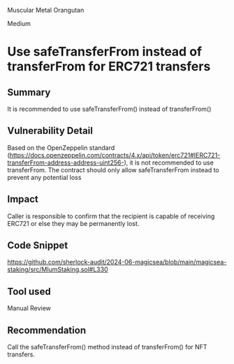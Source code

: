 Muscular Metal Orangutan

Medium

# Use safeTransferFrom instead of transferFrom for ERC721 transfers

## Summary
It is recommended to use safeTransferFrom() instead of transferFrom()

## Vulnerability Detail
Based on the OpenZeppelin standard (https://docs.openzeppelin.com/contracts/4.x/api/token/erc721#IERC721-transferFrom-address-address-uint256-), it is not recommended to use transferFrom. The contract should only allow safeTransferFrom instead to prevent any potential loss

## Impact
Caller is responsible to confirm that the recipient is capable of receiving ERC721 or else they may be permanently lost. 

## Code Snippet
https://github.com/sherlock-audit/2024-06-magicsea/blob/main/magicsea-staking/src/MlumStaking.sol#L330

## Tool used
Manual Review

## Recommendation
Call the safeTransferFrom() method instead of transferFrom() for NFT transfers.
